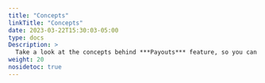 ```yaml
---
title: "Concepts"
linkTitle: "Concepts"
date: 2023-03-22T15:30:03-05:00
type: docs
Description: >
  Take a look at the concepts behind ***Payouts*** feature, so you can start using it easy!.
weight: 20
nosidetoc: true
---
```

